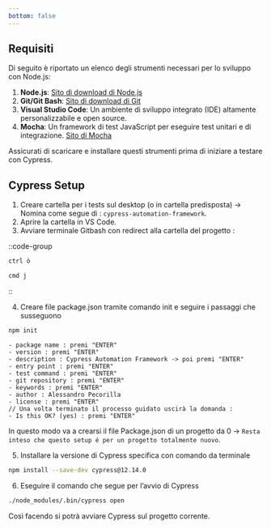 ```yaml
---
bottom: false
---
```


## Requisiti

Di seguito è riportato un elenco degli strumenti necessari per lo sviluppo con Node.js:

1. **Node.js**: [Sito di download di Node.js](https://nodejs.org/en/download)
2. **Git/Git Bash**: [Sito di download di Git](https://git-scm.com/downloads)
3. **Visual Studio Code**: Un ambiente di sviluppo integrato (IDE) altamente personalizzabile e open source.
4. **Mocha**: Un framework di test JavaScript per eseguire test unitari e di integrazione. [Sito di Mocha](https://mochajs.org/)

Assicurati di scaricare e installare questi strumenti prima di iniziare a testare con Cypress.

## Cypress Setup

1. Creare cartella per i tests sul desktop (o in cartella predisposta) → Nomina come segue di : `cypress-automation-framework`.
2. Aprire la cartella in VS Code.
3. Avviare terminale Gitbash con redirect alla cartella del progetto : 

::code-group
  ```bash [windows]
  ctrl ò
  ```
  ```bash [macOS]
  cmd j
  ```
::

4. Creare file package.json tramite comando init e seguire i passaggi che susseguono

```bash [npx]
npm init
```

    - package name : premi "ENTER"
    - version : premi "ENTER"
    - description : Cypress Automation Framework -> poi premi "ENTER"
    - entry point : premi "ENTER"
    - test command : premi "ENTER"
    - git repository : premi "ENTER"
    - keywords : premi "ENTER"
    - author : Alessandro Pecorilla
    - license : premi "ENTER"
    // Una volta terminato il processo guidato uscirà la domanda :
    - Is this OK? (yes) : premi "ENTER"

In questo modo va a crearsi il file Package.json di un progetto da 0 → `Resta inteso che questo setup é per un progetto totalmente nuovo`.

5. Installare la versione di Cypress specifica con comando da terminale

```bash [npx]
npm install --save-dev cypress@12.14.0
```

6. Eseguire il comando che segue per l’avvio di Cypress

```bash [npx]
./node_modules/.bin/cypress open
```

Così facendo si potrà avviare Cypress sul progetto corrente.